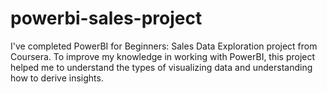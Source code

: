 # powerbi-sales-project
I've completed PowerBI for Beginners: Sales Data Exploration project from Coursera. To improve my knowledge in working with PowerBI, this project helped me to understand the types of visualizing data and understanding how to derive insights.
